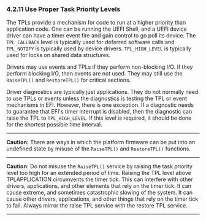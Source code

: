 <!--- @file
  4.2.11 Use Proper Task Priority Levels

  Copyright (c) 2012-2018, Intel Corporation. All rights reserved.<BR>

  Redistribution and use in source (original document form) and 'compiled'
  forms (converted to PDF, epub, HTML and other formats) with or without
  modification, are permitted provided that the following conditions are met:

  1) Redistributions of source code (original document form) must retain the
     above copyright notice, this list of conditions and the following
     disclaimer as the first lines of this file unmodified.

  2) Redistributions in compiled form (transformed to other DTDs, converted to
     PDF, epub, HTML and other formats) must reproduce the above copyright
     notice, this list of conditions and the following disclaimer in the
     documentation and/or other materials provided with the distribution.

  THIS DOCUMENTATION IS PROVIDED BY TIANOCORE PROJECT "AS IS" AND ANY EXPRESS OR
  IMPLIED WARRANTIES, INCLUDING, BUT NOT LIMITED TO, THE IMPLIED WARRANTIES OF
  MERCHANTABILITY AND FITNESS FOR A PARTICULAR PURPOSE ARE DISCLAIMED. IN NO
  EVENT SHALL TIANOCORE PROJECT  BE LIABLE FOR ANY DIRECT, INDIRECT, INCIDENTAL,
  SPECIAL, EXEMPLARY, OR CONSEQUENTIAL DAMAGES (INCLUDING, BUT NOT LIMITED TO,
  PROCUREMENT OF SUBSTITUTE GOODS OR SERVICES; LOSS OF USE, DATA, OR PROFITS;
  OR BUSINESS INTERRUPTION) HOWEVER CAUSED AND ON ANY THEORY OF LIABILITY,
  WHETHER IN CONTRACT, STRICT LIABILITY, OR TORT (INCLUDING NEGLIGENCE OR
  OTHERWISE) ARISING IN ANY WAY OUT OF THE USE OF THIS DOCUMENTATION, EVEN IF
  ADVISED OF THE POSSIBILITY OF SUCH DAMAGE.

-->

### 4.2.11 Use Proper Task Priority Levels

The TPLs provide a mechanism for code to run at a higher priority than
application code. One can be running the UEFI Shell, and a UEFI device driver
can have a timer event fire and gain control to go poll its device. The
`TPL_CALLBACK` level is typically used for deferred software calls and
`TPL_NOTIFY` is typically used by device drivers. `TPL_HIGH_LEVEL` is typically
used for locks on shared data structures.

Drivers may use events and TPLs if they perform non-blocking I/O. If they
perform blocking I/O, then events are not used. They may still use the
`RaiseTPL()` and `RestoreTPL()` for critical sections.

Driver diagnostics are typically just applications. They do not normally need
to use TPLs or events unless the diagnostics is testing the TPL or event
mechanisms in EFI. However, there is one exception. If a diagnostic needs to
guarantee that EFI's timer interrupt is disabled, then the diagnostic can raise
the TPL to `TPL_HIGH_LEVEL`. If this level is required, it should be done for
the shortest possible time interval.

**********
**Caution:** There are ways in which the platform firmware can be put into an
undefined state by misuse of the `RaiseTPL()` and `RestoreTPL()` functions.
**********
**Caution:** Do not misuse the `RaiseTPL()` service by raising the task
priority level too high for an extended period of time. Raising the TPL level
above TPLAPPLICATION circumvents the timer tick. This can interfere with other
drivers, applications, and other elements that rely on the timer tick. It can
cause extreme, and sometimes catastrophic slowing of the system. It can cause
other drivers, applications, and other things that rely on the timer tick to
fail. Always mirror the raise TPL service with the restore TPL service.
**********
